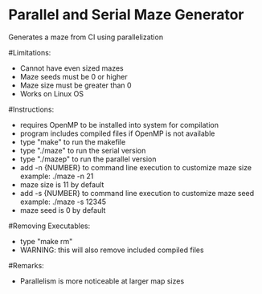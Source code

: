 # Parallel and Serial Maze Generator
 Generates a maze from CI using parallelization

#Limitations:
- Cannot have even sized mazes
- Maze seeds must be 0 or higher
- Maze size must be greater than 0
- Works on Linux OS

#Instructions:
- requires OpenMP to be installed into system for compilation
- program includes compiled files if OpenMP is not available
- type "make" to run the makefile
- type "./maze" to run the serial version
- type "./mazep" to run the parallel version
- add -n {NUMBER} to command line execution to customize maze size
	example:
		./maze -n 21
- maze size is 11 by default
- add -s {NUMBER} to command line execution to customize maze seed
	example:
		./maze -s 12345
- maze seed is 0 by default

#Removing Executables:
- type "make rm"
- WARNING: this will also remove included compiled files

#Remarks:
- Parallelism is more noticeable at larger map sizes
